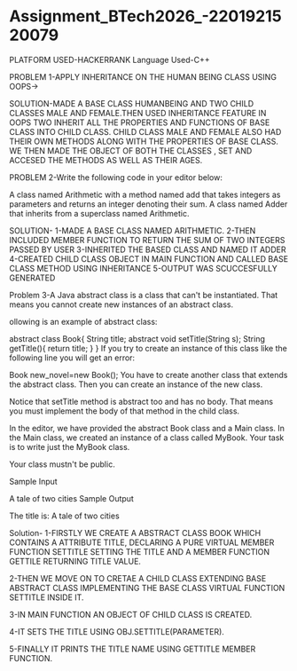 # Assignment_BTech2026_-2201921520079

PLATFORM USED-HACKERRANK
Language Used-C++

PROBLEM 1-APPLY INHERITANCE ON THE HUMAN BEING CLASS USING OOPS->

SOLUTION-MADE A BASE CLASS HUMANBEING AND TWO CHILD CLASSES MALE AND FEMALE.THEN USED INHERITANCE FEATURE IN OOPS TWO INHERIT ALL THE PROPERTIES AND FUNCTIONS OF BASE CLASS INTO CHILD CLASS. CHILD CLASS MALE AND FEMALE ALSO HAD THEIR OWN METHODS ALONG WITH THE PROPERTIES OF BASE CLASS. WE THEN MADE THE OBJECT OF BOTH THE CLASSES , SET AND ACCESED THE METHODS AS WELL AS THEIR AGES.


PROBLEM 2-Write the following code in your editor below:

A class named Arithmetic with a method named add that takes  integers as parameters and returns an integer denoting their sum.
A class named Adder that inherits from a superclass named Arithmetic.

SOLUTION-
1-MADE A BASE CLASS NAMED ARITHMETIC.
2-THEN INCLUDED MEMBER FUNCTION TO RETURN THE SUM OF TWO INTEGERS PASSED BY USER
3-INHERITED THE BASED CLASS AND NAMED IT ADDER
4-CREATED CHILD CLASS OBJECT IN MAIN FUNCTION AND CALLED BASE CLASS METHOD USING INHERITANCE
5-OUTPUT WAS SCUCCESFULLY GENERATED


Problem 3-A Java abstract class is a class that can't be instantiated. That means you cannot create new instances of an abstract class.

ollowing is an example of abstract class:

abstract class Book{
    String title;
    abstract void setTitle(String s);
    String getTitle(){
        return title;
    }
}
If you try to create an instance of this class like the following line you will get an error:

Book new_novel=new Book(); 
You have to create another class that extends the abstract class. Then you can create an instance of the new class.

Notice that setTitle method is abstract too and has no body. That means you must implement the body of that method in the child class.

In the editor, we have provided the abstract Book class and a Main class. In the Main class, we created an instance of a class called MyBook. Your task is to write just the MyBook class.

Your class mustn't be public.

Sample Input

A tale of two cities
Sample Output

The title is: A tale of two cities

Solution-
1-FIRSTLY WE CREATE A ABSTRACT CLASS BOOK WHICH CONTAINS A ATTRIBUTE TITLE, DECLARING A PURE VIRTUAL MEMBER FUNCTION SETTITLE SETTING THE TITLE AND A MEMBER FUNCTION GETTILE RETURNING TITLE VALUE.

2-THEN WE MOVE ON TO CRETAE A CHILD CLASS EXTENDING BASE ABSTRACT CLASS  IMPLEMENTING THE BASE CLASS VIRTUAL FUNCTION SETTITLE INSIDE IT.

3-IN MAIN FUNCTION AN OBJECT OF CHILD CLASS IS CREATED.

4-IT SETS THE TITLE USING OBJ.SETTITLE(PARAMETER).

5-FINALLY IT PRINTS THE TITLE NAME USING GETTITLE MEMBER FUNCTION.
